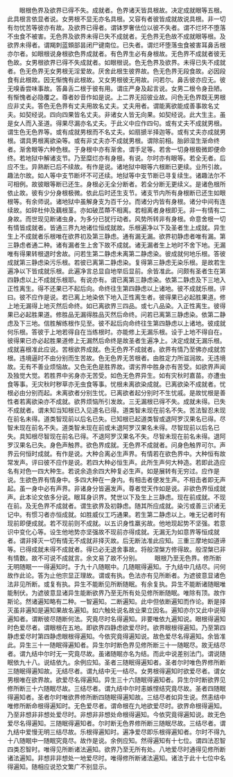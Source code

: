 <!-- { "loadSidebar": true } -->
　　眼根色界及欲界已得不失。成就者。色界诸天皆具根故。决定成就眼等五根。此具根言依显者说。女男根不显无亦名具根。又容有者彼皆成就故说具根。非一切有勿忧苦等彼亦有故。及欲界已得者。谓钵罗奢佉位以彼不失者。谓不烂坏不堕落不虫食不被害。无色界及欲界未得已失不成就者。无色界无色故不成就眼等根。及欲界未得者。谓羯刺蓝頞部昙闭尸键南位。已失者。谓烂坏堕落虫食被害耳鼻舌根亦尔者。如眼根说身根欲色界成就者。有色界生必有身根故。无色界不成就者彼无色故。女男根欲界已得不失成就者。如眼根说。色无色界及欲界。未得已失不成就者。色无色界无女男根无淫爱故。厌舍此根生彼界故。色无色界无段食故。必因段食有此根故。因无惭愧有此根故。又女男根彼无用故。问若尔。鼻舌彼亦应无。彼无嗅香尝味事故。答鼻舌二根于彼有用。谓庄严身及起言说。女男二根令身丑陋。有惭愧者必隐覆之。尊者妙音作如是说。上二界无招彼业故。问色无色界既无男根应非丈夫。答色无色界有丈夫用故名丈夫。丈夫用者。谓能离欲能成善事故名丈夫。如契经说。四向四果皆名丈夫。非诸女人皆无向果。如契经说。此大生主。虽是女人而入圣道。得果尽漏亦名丈夫。于此义中应作四句。或有丈夫不成就男根。谓生色无色界等。或有成就男根而不名丈夫。如扇搋半择迦等。或有丈夫亦成就男根。谓具男根离欲染等。或有非丈夫亦不成就男根。谓除前相。胎卵湿生渐命终者。渐舍眼等六种色根。于身根中亦有渐舍。谓手足等。若舍一切身根极微即便命终。若地狱中解诸支节。乃至糜烂亦有身根。有说。尔时亦有眼等。若全无者。后应不生。异熟断已后不续故。有作是说。诸地狱中眼等六根断已更续。业所引故。趣法尔故。如人等中支节断坏不可还续。地狱等中支节断已寻复续生。诸趣法尔不可相例。故彼眼等断已还生。身根必无全分断者。若全分断无更续义。是诸色根所依止故。彼有少分身根极微。依此后时还生支节。诸支节内所有身根断已还生如眼根等。有余师说。诸地狱中虽解身支为百千分。而诸分内皆有身根。诸分中间有连续故。如碎杜仲及藕根茎。亦如破苽蔕不相离。若相离者身根即无。非一有情有二身故。而世现见断诸虫身。为多分已犹行动者。风势所转非有身根。命意舍根一切有情皆成就者。皆通三界九地诸位恒成就故。乐根遍净以下及圣者生上成就。异生生上不成就者乐根唯在欲界初及第三静虑。通有漏无漏。欲界初静虑者唯有漏。第三静虑者通二种。诸有漏者生上舍下故不成就。诸无漏者生上地时不舍下地。无漏唯有得果转根退时舍故。问若生第二静虑未离第二静虑染。彼成就何地乐根。答彼成就第三静虑染污乐根。若彼已离第二静虑染。复得第三静虑无染乐根。是故若生遍净以下皆成就乐根。此遍净言总显自地举后显前。余皆准此。问颇有圣者生在第四静虑以上不成就乐根耶。有说亦有。谓已离第三静虑染。依第二静虑及下三地入正性离生。得不还果已不起后向。命终往生第四静虑以上诸地。彼不成就乐根。评曰。彼不应作是说。若已离上地染依下地入正性离生者。彼得果已必起胜果道。修上地无漏得上地灭然后命终。如已离欲界三四品。或七八品染。入正性离生。彼得果已必起胜果道。修胜品无漏得胜品灭然后命终。问若已离第三静虑染。依第二静虑及下三地。信胜解练根作见至。彼不起后向命终往生第四静虑以上诸地。彼成就何乐根。答彼于上地若得自在当练根时。亦能修上无漏乐根。设于上地不得自在。彼得果已亦必起胜果道修上无漏然后命终是故圣者生遍净上。决定成就无漏乐根。成就喜根准此应说。苦根欲界成就。色无色界不成就者。欲界有情乃至佛亦成就苦根。违境逼时不由分别而生苦故。色无色界无苦根者。由胜定力所滋润故。无违境故。无有不善业烦恼故。又色无色是胜界故。谓劣界中胜身亦有苦受。如欲界声闻及独觉大觉。若胜界中劣身亦无苦受。如色无色界异生。如有灾秋时嘉苗。亦遭虫食等事。无灾秋时秽草亦无虫食等事。忧根未离欲染成就。已离欲染不成就者。忧根必由分别而起。未离欲者分别生忧。已离欲者起分别时不生忧戚。是故忧根是善性者若离欲染亦不成就。欲界烦恼所引发故。三无漏根已得不失。成就未得。已失不成就者。谓未知当知根已入见道名已得。道类智未现在前名不失。苦法智忍未现在前名未得。道类智现前以后名已失。已知根已起道类智或退阿罗汉果名已得。尽智未现在前名不失。道类智未现在前或未退阿罗汉果名未得。尽智现前以后名已失。具知根尽智现在前名已得。不退阿罗汉果名不失。尽智未现在前名未得。退阿罗汉果名已失。身色声触界。欲色界成就。无色界不成就者。问身色触界可尔。声界云何恒时成就。有作是说。大种合离必生声界。有情若在欲色界中。大种恒有故常发声。评曰彼不应作是说。若四大种必恒生声。此所生声何大种造。若即此造应名有对色一四大种生。若说余造余四大种复必生声。如是展转有无穷过。应作是说。生欲色界有情身中。多四大种在一身内。有相击者便发生声。不相击者即无声起。虽一身中必有声界。非诸身分皆遍发声。尊者觉天作如是说。非欲色界恒成就声。此本论文依多分说。眼耳身识界。梵世以下及生上三静虑。现在前成就。不现在前。及无色界不成就者。谓生欲界及初静虑。随其所应成就。染污或善三识诸无记中。有惯习者亦恒成就。如胜威仪工巧通果。若生第二静虑以上。唯无记者时有现前即便成就。若不现前则不成就。以五识身性羸劣故。他地现起势不坚强。若意识中变化心等。设生他地势亦坚强故不现前亦得成就。无漏无为如意界等恒成就者。谓非择灭一切有情无不成就非择灭故。后无断法准此应知。三重三摩地如道谛等。已得成就未得不成就者。得已必无退舍事故。将般涅槃方修得故。般涅槃已非有情数。故不可说不成就言。余文易了故不分别。
　　眼根乃至无色界。修所断无明随眠一一得遍知时。于九十八随眠中。几随眠得遍知。于九结中几结尽。问何故作此论。答为止他宗显正理故。谓或有执。色法亦有见所断者。为遮彼意显诸色法非见所断。或复有执。异生不能断见所断随眠。有余复执。异生不能断诸随眠唯能制伏。为遮彼意显诸异生能断欲界乃至无所有处见修所断随眠。唯除有顶。故作斯论。然诸遍知略有二种。一智遍知。二断遍知。此中但依断遍知而作论。断是择灭虽非遍知是遍知果故名遍知。如六触处说名故业果立因名。遍知亦尔又此中说得遍知者。谓断彼尽随断何法。究竟尽时名得遍知。非要唯依九遍知说。眼根得遍知时色爱尽者。谓眼根在五地。即欲界四静虑欲爱尽时。欲界眼根得遍知。乃至第四静虑爱尽时第四静虑眼根得遍知。今依究竟得遍知说。故色爱尽名得遍知。余皆准此。异生三十一随眠得遍知者。异生尔时断色界见修所断三十一随眠尽。故无结尽者。谓九结中尔时无一究竟尽故。虽诸随眠亦名为结。而此中说差别法门。谓说随眠依九十八。说结依九。余例应知。圣者三随眠得遍知者。圣者尔时唯色界修所断三随眠得遍知故。无结尽者。谓九结中无一结尽。女男根得遍知时欲爱尽者。谓女男根唯在欲界故。欲爱尽名得遍知。异生三十六随眠得遍知者。异生尔时断欲界见修所断三十六随眠尽故。三结尽者。谓九结中尔时恚嫉悭结究竟尽故。圣者四随眠得遍知者。圣者尔时唯欲界修所断四随眠得遍知故。三结尽者如异生说。然恚结中唯修所断命根得遍知时。无色爱尽者。谓命根在九地欲爱尽时。欲界命根得遍知。乃至非想非非想处爱尽时。非想非非想处命根得遍知。今依究竟得遍知说。故无色爱尽名得遍知。三随眠得遍知者。尔时断无色界修所断三随眠尽故。三结尽者。谓九结中爱慢无明三结尽故。乐根得遍知时。遍净爱尽即乐根得遍知者。尔时不得九十八随眠中一随眠究竟尽。故作是说。余例应知。然得遍知有十七位。谓四法忍智四类忍智时。唯得见所断诸法遍知。欲界乃至无所有处。八地爱尽时通得见修所断诸法遍知。非想非非想处一地爱尽时。唯得修所断诸法遍知。诸法于此十七位中名得遍知。随相应说恐文繁广不别显示。
